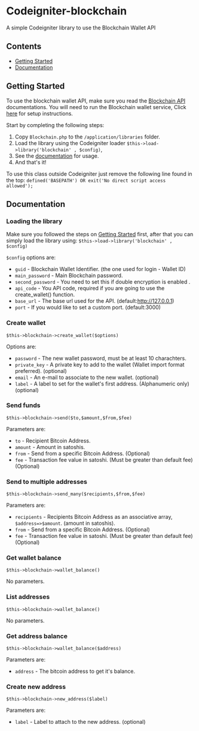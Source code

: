 # Codeigniter-blockchain
A simple Codeigniter library to use the Blockchain Wallet API
## Contents

  * [Getting Started](#getting-started)
  * [Documentation](#documentation)
  
 ## Getting Started

To use the blockchain wallet API, make sure you read the [Blockchain API](https://blockchain.info/api) documentations.
You will need to run the Blockchain wallet service, Click [here](https://github.com/blockchain/service-my-wallet-v3) for setup instructions.

Start by completing the following steps:

  1. Copy `Blockchain.php` to the `/application/libraries` folder.
  2. Load the library using the Codeigniter loader `$this->load->library('blockchain' , $config)`, 
  3. See the [documentation](#documentation) for usage.
  4. And that's it!
	
To use this class outside Codeigniter just remove the following line found in the top:
`defined('BASEPATH') OR exit('No direct script access allowed');`

 ## Documentation
  ### Loading the library
Make sure you followed the steps on [Getting Started](#getting-started) first, after that you can simply load the library using:
`$this->load->library('blockchain' , $config)`

`$config` options are:
  * `guid` - Blockchain Wallet Identifier. (the one used for login - Wallet ID)
  * `main_password` - Main Blockchain password.
  * `second_password` - You need to set this if double encryption is enabled .
  * `api_code` - You API code, required if you are going to use the create_wallet() function.
  * `base_url` - The base url used for the API. (default:http://127.0.0.1)
  * `port` - If you would like to set a custom port. (default:3000)
  
  ### Create wallet
`$this->blockchain->create_wallet($options)`

Options are:
  * `password` - The new wallet password, must be at least 10 charachters.
  * `private_key` - A private key to add to the wallet (Wallet import format preferred). (optional)
  * `email` - An e-mail to associate to the new wallet. (optional)
  * `label` - A label to set for the wallet's first address. (Alphanumeric only) (optional)
 
  ### Send funds
`$this->blockchain->send($to,$amount,$from,$fee)`

Parameters are:
  * `to` - Recipient Bitcoin Address.
  * `amount` - Amount in satoshis.
  * `from` - Send from a specific Bitcoin Address. (Optional)
  * `fee` - Transaction fee value in satoshi. (Must be greater than default fee) (Optional)
  
  ### Send to multiple addresses
`$this->blockchain->send_many($recipients,$from,$fee)`
 
 Parameters are:
  * `recipients` - Recipients Bitcoin Address as an associative array, `$address=>$amount`. (amount in satoshis).
  * `from` - Send from a specific Bitcoin Address. (Optional)
  * `fee` - Transaction fee value in satoshi. (Must be greater than default fee) (Optional)

  ### Get wallet balance
`$this->blockchain->wallet_balance()`

No parameters.

  ### List addresses
`$this->blockchain->wallet_balance()`

No parameters.

  ### Get address balance
`$this->blockchain->wallet_balance($address)`
  
 Parameters are:
  * `address` - The bitcoin address to get it's balance.
  
  ### Create new address
`$this->blockchain->new_address($label)`

 Parameters are:
  * `label` - Label to attach to the new address. (optional)
  
